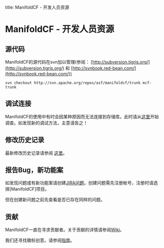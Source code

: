 title: ManifoldCF - 开发人员资源

# ManifoldCF - 开发人员资源

## 源代码

ManifoldCF的源代码在svn加以管理(参阅： [http://subversion.tigris.org/](http://subversion.tigris.org/) 和 [http://svnbook.red-bean.com/](http://svnbook.red-bean.com/))	

`svn checkout http://svn.apache.org/repos/asf/manifoldcf/trunk mcf-trunk`

## 调试连接

ManifoldCF的使用中有时会因某种原因而无法连接到存储库。此时请从[这里](https://cwiki.apache.org/confluence/display/CONNECTORS/Debugging+Connections)开始调查。如发现新的调试方法，主意请告之！

## 修改历史记录

最新修改历史记录请参阅 [这里](http://svn.apache.org/repos/asf/manifoldcf/trunk/CHANGES.txt)。	

## 报告Bug，新功能案

如发现问题或有新功能案请创建[JIRA问题](http://issues.apache.org/jira)。创建问题需先注册帐号，注册时请选择[ManifoldCF]项目。

但在创建新问题之前先查看是否已存在同样的问题。

## 贡献

ManifoldCF一直在寻求贡献者。关于贡献的详情请参阅[Wiki](http://cwiki.apache.org/confluence/display/CONNECTORS/HowToContribute)。

我们还寻找徽标创意。请参阅[指南](http://cwiki.apache.org/confluence/display/CONNECTORS/Logo+Criteria)。	
